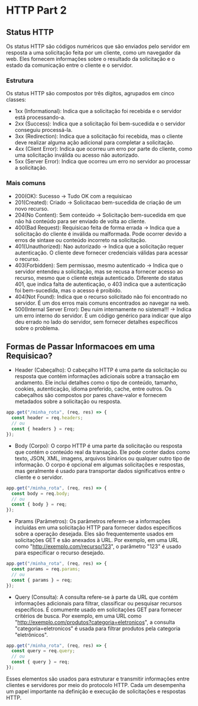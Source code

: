 # HTTP Part 2

## Status HTTP

Os status HTTP são códigos numéricos que são enviados pelo servidor em resposta a uma solicitação feita por um cliente, como um navegador da web. Eles fornecem informações sobre o resultado da solicitação e o estado da comunicação entre o cliente e o servidor.

### Estrutura

Os status HTTP são compostos por três dígitos, agrupados em cinco classes:

- 1xx (Informational): Indica que a solicitação foi recebida e o servidor está processando-a.
- 2xx (Success): Indica que a solicitação foi bem-sucedida e o servidor conseguiu processá-la.
- 3xx (Redirection): Indica que a solicitação foi recebida, mas o cliente deve realizar alguma ação adicional para completar a solicitação.
- 4xx (Client Error): Indica que ocorreu um erro por parte do cliente, como uma solicitação inválida ou acesso não autorizado.
- 5xx (Server Error): Indica que ocorreu um erro no servidor ao processar a solicitação.

### Mais comuns

- 200(OK): Sucesso -> Tudo OK com a requisicao
- 201(Created): Criado -> Solicitacao bem-sucedida de criação de um novo recurso.
- 204(No Content): Sem conteúdo -> Solicitação bem-sucedida em que não há conteúdo para ser enviado de volta ao cliente.
- 400(Bad Request): Requisicao feita de forma errada -> Indica que a solicitação do cliente é inválida ou malformada. Pode ocorrer devido a erros de sintaxe ou conteúdo incorreto na solicitação.
- 401(Unauthorized): Nao autorizado -> Indica que a solicitação requer autenticação. O cliente deve fornecer credenciais válidas para acessar o recurso.
- 403(Forbidden): Sem permissao, mesmo autenticado -> Indica que o servidor entendeu a solicitação, mas se recusa a fornecer acesso ao recurso, mesmo que o cliente esteja autenticado. Diferente do status 401, que indica falta de autenticação, o 403 indica que a autenticação foi bem-sucedida, mas o acesso é proibido.
- 404(Not Found): Indica que o recurso solicitado não foi encontrado no servidor. É um dos erros mais comuns encontrados ao navegar na web.
- 500(Internal Server Error): Deu ruim internamente no sistema!!! -> Indica um erro interno do servidor. É um código genérico para indicar que algo deu errado no lado do servidor, sem fornecer detalhes específicos sobre o problema.

## Formas de Passar Informacoes em uma Requisicao?

- Header (Cabeçalho): O cabeçalho HTTP é uma parte da solicitação ou resposta que contém informações adicionais sobre a transação em andamento. Ele inclui detalhes como o tipo de conteúdo, tamanho, cookies, autenticação, idioma preferido, cache, entre outros. Os cabeçalhos são compostos por pares chave-valor e fornecem metadados sobre a solicitação ou resposta.

```js
app.get("/minha_rota", (req, res) => {
  const header = req.headers;
  // ou
  const { headers } = req;
});
```

- Body (Corpo): O corpo HTTP é uma parte da solicitação ou resposta que contém o conteúdo real da transação. Ele pode conter dados como texto, JSON, XML, imagens, arquivos binários ou qualquer outro tipo de informação. O corpo é opcional em algumas solicitações e respostas, mas geralmente é usado para transportar dados significativos entre o cliente e o servidor.

```js
app.get("/minha_rota", (req, res) => {
  const body = req.body;
  // ou
  const { body } = req;
});
```

- Params (Parâmetros): Os parâmetros referem-se a informações incluídas em uma solicitação HTTP para fornecer dados específicos sobre a operação desejada. Eles são frequentemente usados em solicitações GET e são anexados à URL. Por exemplo, em uma URL como "http://exemplo.com/recurso/123", o parâmetro "123" é usado para especificar o recurso desejado.

```js
app.get("/minha_rota", (req, res) => {
  const params = req.params;
  // ou
  const { params } = req;
});
```

- Query (Consulta): A consulta refere-se à parte da URL que contém informações adicionais para filtrar, classificar ou pesquisar recursos específicos. É comumente usado em solicitações GET para fornecer critérios de busca. Por exemplo, em uma URL como "http://exemplo.com/produtos?categoria=eletronicos", a consulta "categoria=eletronicos" é usada para filtrar produtos pela categoria "eletrônicos".

```js
app.get("/minha_rota", (req, res) => {
  const query = req.query;
  // ou
  const { query } = req;
});
```

Esses elementos são usados para estruturar e transmitir informações entre clientes e servidores por meio do protocolo HTTP. Cada um desempenha um papel importante na definição e execução de solicitações e respostas HTTP.
